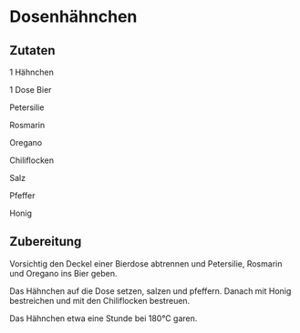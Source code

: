 # Dosenhähnchen

## Zutaten
1 		Hähnchen

1 Dose 	Bier

Petersilie

Rosmarin

Oregano

Chiliflocken

Salz

Pfeffer

Honig

## Zubereitung
Vorsichtig den Deckel einer Bierdose abtrennen und Petersilie, Rosmarin und Oregano ins Bier geben.

Das Hähnchen auf die Dose setzen, salzen und pfeffern. Danach mit Honig bestreichen und mit den Chiliflocken bestreuen.

Das Hähnchen etwa eine Stunde bei 180°C garen.